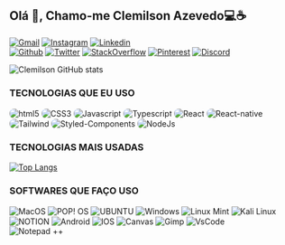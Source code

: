 

## Olá 👋, Chamo-me Clemilson Azevedo💻☕

[![Gmail](https://img.shields.io/badge/Gmail-D14836?style=for-the-badge&logo=gmail&logoColor=white)](mailto:Clemilsondeazevedo@gmail.com) [![Instagram](https://img.shields.io/badge/Instagram-E4405F?style=for-the-badge&logo=instagram&logoColor=white)](https://www.instagram.com/_clemilsonazevedo_/?igshid=YmMyMTA2M2Y%3D) [![Linkedin](https://img.shields.io/badge/LinkedIn-0077B5?style=for-the-badge&logo=linkedin&logoColor=white)](https://www.linkedin.com/in/clemilson-azevedo-6a9003238/)<br/>[![Github](https://img.shields.io/badge/GitHub-100000?style=for-the-badge&logo=github&logoColor=white)](https://github.com/ClemilsonAzevedo) [![Twitter](	https://img.shields.io/badge/Twitter-1DA1F2?style=for-the-badge&logo=twitter&logoColor=white)](https://twitter.com/_ClemAzevedo_) [![StackOverflow](https://img.shields.io/badge/Stack_Overflow-FE7A16?style=for-the-badge&logo=stack-overflow&logoColor=white)](https://stackoverflow.com/users/21653723/clemilson-de-azevedo) [![Pinterest](https://img.shields.io/badge/Pinterest-%23E60023.svg?&style=for-the-badge&logo=Pinterest&logoColor=white)](https://www.pinterest.com/clemilsondeazevedo/) [![Discord](https://img.shields.io/badge/Discord-7289DA?style=for-the-badge&logo=discord&logoColor=white)](https://discord.com/channels/C23M1250N#3288)

![Clemilson GitHub stats](https://github-readme-stats.vercel.app/api?username=clemilsonazevedo&show_icons=true&theme=gh-light-mode-only)

### TECNOLOGIAS QUE EU USO

<div style="display: inline-block">
    <img style="border-radius: 8px" align="center" alt="html5 " src="https://img.shields.io/badge/HTML5-E34F26?style=for-the-badge&logo=html5&logoColor=white"/> 
    <img style="border-radius: 8px" align="center" alt="CSS3 " src="https://img.shields.io/badge/CSS3-1572B6?style=for-the-badge&logo=css3&logoColor=white"/>
    <img style="border-radius: 8px" align="center" alt="Javascript " src="https://img.shields.io/badge/JavaScript-F7DF1E?style=for-the-badge&logo=javascript&logoColor=black"/>
    <img style="border-radius: 8px" align="center" alt="Typescript " src="https://img.shields.io/badge/TypeScript-007ACC?style=for-the-badge&logo=typescript&logoColor=white"/>
    <img style="border-radius: 8px" align="center" alt="React " src="https://img.shields.io/badge/React-20232A?style=for-the-badge&logo=react&logoColor=61DAFB"/>
    <img style="border-radius: 8px" align="center" alt="React-native " src="https://img.shields.io/badge/React_Native-20232A?style=for-the-badge&logo=react&logoColor=61DAFB"/><br/>
    <img style="border-radius: 8px" align="center" alt="Tailwind " src="https://img.shields.io/badge/Tailwind_CSS-38B2AC?style=for-the-badge&logo=tailwind-css&logoColor=white"/>
    <img style="border-radius: 8px" align="center" alt="Styled-Components " src="https://img.shields.io/badge/styled--components-DB7093?style=for-the-badge&logo=styled-components&logoColor=white"/>
    <img style="border-radius: 8px" align="center" alt="NodeJs " src="https://img.shields.io/badge/Node.js-43853D?style=for-the-badge&logo=node.js&logoColor=white"/>

</div>

### TECNOLOGIAS MAIS USADAS

[![Top Langs](https://github-readme-stats.vercel.app/api/top-langs/?username=clemilsonazevedo)](https://github.com/clemilsonazevedo/github-readme-stats)

###  SOFTWARES QUE FAÇO USO

<div style="display: inline-block">
    <img align="center" alt="MacOS " src="https://img.shields.io/badge/mac%20os-000000?style=for-the-badge&logo=apple&logoColor=white"/> 
    <img align="center" alt="POP! OS " src="https://img.shields.io/badge/Pop!_OS-48B9C7?style=for-the-badge&logo=Pop!_OS&logoColor=white"/>
    <img align="center" alt="UBUNTU " src="https://img.shields.io/badge/Ubuntu-E95420?style=for-the-badge&logo=ubuntu&logoColor=white"/>
    <img align="center" alt="Windows " src="https://img.shields.io/badge/Windows-0078D6?style=for-the-badge&logo=windows&logoColor=white"/>
    <img align="center" alt="Linux Mint " src="https://img.shields.io/badge/Linux_Mint-87CF3E?style=for-the-badge&logo=linux-mint&logoColor=white"/>
    <img align="center" alt="Kali Linux" src="https://img.shields.io/badge/Kali_Linux-557C94?style=for-the-badge&logo=kali-linux&logoColor=white"/><br/>
    <img align="center" alt="NOTION " src="https://img.shields.io/badge/Notion-000000?style=for-the-badge&logo=notion&logoColor=white"/> 
    <img align="center" alt="Android " src="https://img.shields.io/badge/Android-3DDC84?style=for-the-badge&logo=android&logoColor=white"/>
    <img align="center" alt="IOS " src="https://img.shields.io/badge/iOS-000000?style=for-the-badge&logo=ios&logoColor=white"/>
    <img align="center" alt="Canvas " src="https://img.shields.io/badge/Canva-%2300C4CC.svg?&style=for-the-badge&logo=Canva&logoColor=white"/>
    <img align="center" alt="Gimp" src="https://img.shields.io/badge/gimp-5C5543?style=for-the-badge&logo=gimp&logoColor=white"/>
    <img align="center" alt="VsCode " src="https://img.shields.io/badge/Visual_Studio_Code-0078D4?style=for-the-badge&logo=visual%20studio%20code&logoColor=white"/> <br/>
    <img align="center" alt="Notepad ++" src="https://img.shields.io/badge/Notepad++-90E59A.svg?style=for-the-badge&logo=notepad%2B%2B&logoColor=black"/>
</div>


